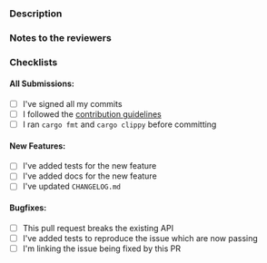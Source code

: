 <!-- You can erase any parts of this template not applicable to your Pull Request. -->

### Description

<!-- Describe the purpose of this PR, what's being adding and/or fixed -->

### Notes to the reviewers

<!-- In this section you can include notes directed to the reviewers, like explaining why some parts
of the PR were done in a specific way -->

### Checklists

#### All Submissions:

* [ ] I've signed all my commits
* [ ] I followed the [contribution guidelines](https://github.com/bitcoindevkit/bdk-jni/blob/master/CONTRIBUTING.md)
* [ ] I ran `cargo fmt` and `cargo clippy` before committing

#### New Features:

* [ ] I've added tests for the new feature
* [ ] I've added docs for the new feature
* [ ] I've updated `CHANGELOG.md`

#### Bugfixes:

* [ ] This pull request breaks the existing API
* [ ] I've added tests to reproduce the issue which are now passing
* [ ] I'm linking the issue being fixed by this PR
